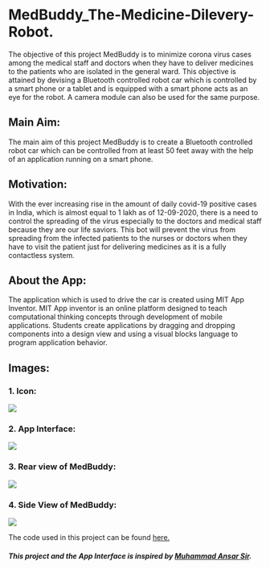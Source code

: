 # MedBuddy_The-Medicine-Dilevery-Robot.
The objective of this project MedBuddy is to minimize corona virus cases among the medical staff and doctors when they have to deliver medicines to the patients who are isolated in the general ward. This objective is attained by devising a Bluetooth controlled robot car which is controlled by a smart phone or a tablet and is equipped with a smart phone acts as an eye for the robot. A camera module can also be used for the same
purpose.

## Main Aim:
The main aim of this project MedBuddy is to create a Bluetooth controlled robot car which can be controlled
from at least 50 feet away with the help of an application running on a smart phone.

## Motivation:
With the ever increasing rise in the amount of daily covid-19 positive cases in India, which is almost equal to 1 lakh as of 12-09-2020, there is a need to control the spreading of the virus especially to the doctors and medical staff because they are our life saviors. This bot will prevent the virus from spreading from the infected patients to the nurses or doctors when they have to visit the patient just for delivering medicines as it is a fully contactless system. 

## About the App:
The application which is used to drive the car is created using MIT App Inventor. MIT App inventor is an online platform designed to teach computational thinking concepts through development of mobile applications. Students create applications by dragging and dropping components into a design view and using a visual blocks language to program application behavior.

## Images:
### 1. Icon:
![](https://github.com/AkshetPatel/MedBuddy_The-Medicine-Dilevery-Robot./blob/main/Images/MedBuddy_Icon.jpg)

### 2. App Interface:
![](https://github.com/AkshetPatel/MedBuddy_The-Medicine-Dilevery-Robot./blob/main/Images/App_Interface.jpeg)

### 3. Rear view of MedBuddy:
![](https://github.com/AkshetPatel/MedBuddy_The-Medicine-Dilevery-Robot./blob/main/Images/Rear_View.jpeg)

### 4. Side View of MedBuddy:
![](https://github.com/AkshetPatel/MedBuddy_The-Medicine-Dilevery-Robot./blob/main/Images/Side_view.jpeg)

The code used in this project can be found [here.](https://github.com/AkshetPatel/MedBuddy_The-Medicine-Dilevery-Robot./blob/main/MedBuddy_Code/MedBuddy.ino)


##### This project and the App Interface is inspired by [Muhammad Ansar Sir](https://github.com/embeddedlab786/Cam_Control_Robot). 
